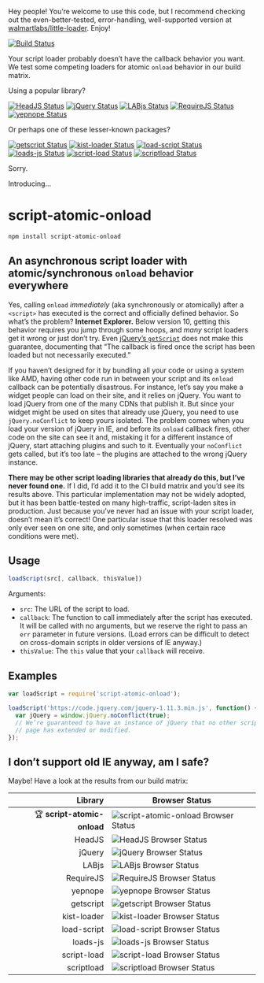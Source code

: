 Hey people! You’re welcome to use this code, but I recommend checking out the
even-better-tested, error-handling, well-supported version at
[walmartlabs/little-loader](https://github.com/walmartlabs/little-loader). Enjoy!

[![Build Status][trav_img]][trav_site]

Your script loader probably doesn’t have the callback behavior you want.
We test some competing loaders for atomic `onload` behavior in our build matrix.

Using a popular library?

[![HeadJS Status][headjs_img]][trav_site]
[![jQuery Status][jquery_img]][trav_site]
[![LABjs Status][labjs_img]][trav_site]
[![RequireJS Status][requirejs_img]][trav_site]
[![yepnope Status][yepnope_img]][trav_site]

Or perhaps one of these lesser-known packages?

[![getscript Status][getscript_img]][trav_site]
[![kist-loader Status][kist-loader_img]][trav_site]
[![load-script Status][load-script_img]][trav_site]
[![loads-js Status][loads-js_img]][trav_site]
[![script-load Status][script-load_img]][trav_site]
[![scriptload Status][scriptload_img]][trav_site]

Sorry.

Introducing…

# script-atomic-onload

```bash
npm install script-atomic-onload
```

## An asynchronous script loader with atomic/synchronous `onload` behavior everywhere

Yes, calling `onload` *immediately* (aka synchronously or atomically) after a
`<script>` has executed is the correct and officially defined behavior. So
what’s the problem? **Internet Explorer.** Below version 10, getting this
behavior requires you jump through some hoops, and *many* script loaders get it
wrong or just don’t try. Even [jQuery’s `getScript`](https://api.jquery.com/jquery.getscript/)
does not make this guarantee, documenting that “The callback is fired once the
script has been loaded but not necessarily executed.”

If you haven’t designed for it by bundling all your code or using a system
like AMD, having other code run in between your script and its `onload`
callback can be potentially disastrous. For instance, let’s say you make a
widget people can load on their site, and it relies on jQuery. You want to load
jQuery from one of the many CDNs that publish it. But since your widget might
be used on sites that already use jQuery, you need to use `jQuery.noConflict` to
keep yours isolated. The problem comes when you load your version of jQuery in
IE, and before its `onload` callback fires, other code on the site can see it
and, mistaking it for a different instance of jQuery, start attaching plugins
and such to it. Eventually your `noConflict` gets called, but it’s too late –
the plugins are attached to the wrong jQuery instance.

**There may be other script loading libraries that already do this, but I’ve
never found one.** If I did, I’d add it to the CI build matrix and you’d see
its results above. This particular implementation may not be widely adopted,
but it has been battle-tested on many high-traffic, script-laden sites in
production. Just because you’ve never had an issue with your script loader,
doesn’t mean it’s correct! One particular issue that this loader resolved was
only ever seen on one site, and only sometimes (when certain race conditions
were met).

## Usage

```javascript
loadScript(src[, callback, thisValue])
```

Arguments:

* `src`: The URL of the script to load.
* `callback`: The function to call immediately after the script has executed. It
  will be called with no arguments, but we reserve the right to pass an `err`
  parameter in future versions. (Load errors can be difficult to detect on
  cross-domain scripts in older versions of IE anyway.)
* `thisValue`: The `this` value that your `callback` will receive.

## Examples

```javascript
var loadScript = require('script-atomic-onload');

loadScript('https://code.jquery.com/jquery-1.11.3.min.js', function() {
  var jQuery = window.jQuery.noConflict(true);
  // We’re guaranteed to have an instance of jQuery that no other script on the
  // page has extended or modified.
});
```

## I don’t support old IE anyway, am I safe?

Maybe! Have a look at the results from our build matrix:

Library | Browser Status
------: | --------------
:trophy: **script-atomic-onload** | ![script-atomic-onload Browser Status][script-atomic-onload_browsers_img]
HeadJS | ![HeadJS Browser Status][headjs_browsers_img]
jQuery | ![jQuery Browser Status][jquery_browsers_img]
LABjs | ![LABjs Browser Status][labjs_browsers_img]
RequireJS | ![RequireJS Browser Status][requirejs_browsers_img]
yepnope | ![yepnope Browser Status][yepnope_browsers_img]
getscript | ![getscript Browser Status][getscript_browsers_img]
kist-loader | ![kist-loader Browser Status][kist-loader_browsers_img]
load-script | ![load-script Browser Status][load-script_browsers_img]
loads-js | ![loads-js Browser Status][loads-js_browsers_img]
script-load | ![script-load Browser Status][script-load_browsers_img]
scriptload | ![scriptload Browser Status][scriptload_browsers_img]

[trav_img]: https://img.shields.io/travis/exogen/script-atomic-onload/master.svg
[getscript_img]: http://badges.herokuapp.com/travis/exogen/script-atomic-onload?branch=master&env=TEST_LOADER=getscript&label=getscript
[headjs_img]: http://badges.herokuapp.com/travis/exogen/script-atomic-onload?branch=master&env=TEST_LOADER=headjs&label=HeadJS
[jquery_img]: http://badges.herokuapp.com/travis/exogen/script-atomic-onload?branch=master&env=TEST_LOADER=jquery&label=jQuery
[kist-loader_img]: http://badges.herokuapp.com/travis/exogen/script-atomic-onload?branch=master&env=TEST_LOADER=kist-loader&label=kist-loader
[labjs_img]: http://badges.herokuapp.com/travis/exogen/script-atomic-onload?branch=master&env=TEST_LOADER=labjs&label=LABjs
[load-script_img]: http://badges.herokuapp.com/travis/exogen/script-atomic-onload?branch=master&env=TEST_LOADER=load-script&label=load-script
[loads-js_img]: http://badges.herokuapp.com/travis/exogen/script-atomic-onload?branch=master&env=TEST_LOADER=loads-js&label=loads-js
[requirejs_img]: http://badges.herokuapp.com/travis/exogen/script-atomic-onload?branch=master&env=TEST_LOADER=requirejs&label=RequireJS
[scriptload_img]: http://badges.herokuapp.com/travis/exogen/script-atomic-onload?branch=master&env=TEST_LOADER=scriptload&label=scriptload
[script-load_img]: http://badges.herokuapp.com/travis/exogen/script-atomic-onload?branch=master&env=TEST_LOADER=script-load&label=script-load
[yepnope_img]: http://badges.herokuapp.com/travis/exogen/script-atomic-onload?branch=master&env=TEST_LOADER=yepnope&label=yepnope
[trav_site]: https://travis-ci.org/exogen/script-atomic-onload

[script-atomic-onload_browsers_img]: http://badges.herokuapp.com/travis/exogen/script-atomic-onload/sauce/script-atomic-onload?name=script-atomic-onload
[headjs_browsers_img]: http://badges.herokuapp.com/travis/exogen/script-atomic-onload/sauce/script-atomic-onload?name=headjs
[jquery_browsers_img]: http://badges.herokuapp.com/travis/exogen/script-atomic-onload/sauce/script-atomic-onload?name=jquery
[labjs_browsers_img]: http://badges.herokuapp.com/travis/exogen/script-atomic-onload/sauce/script-atomic-onload?name=labjs
[requirejs_browsers_img]: http://badges.herokuapp.com/travis/exogen/script-atomic-onload/sauce/script-atomic-onload?name=requirejs
[yepnope_browsers_img]: http://badges.herokuapp.com/travis/exogen/script-atomic-onload/sauce/script-atomic-onload?name=yepnope
[getscript_browsers_img]: http://badges.herokuapp.com/travis/exogen/script-atomic-onload/sauce/script-atomic-onload?name=getscript
[kist-loader_browsers_img]: http://badges.herokuapp.com/travis/exogen/script-atomic-onload/sauce/script-atomic-onload?name=kist-loader
[load-script_browsers_img]: http://badges.herokuapp.com/travis/exogen/script-atomic-onload/sauce/script-atomic-onload?name=load-script
[loads-js_browsers_img]: http://badges.herokuapp.com/travis/exogen/script-atomic-onload/sauce/script-atomic-onload?name=loads-js
[script-load_browsers_img]: http://badges.herokuapp.com/travis/exogen/script-atomic-onload/sauce/script-atomic-onload?name=script-load
[scriptload_browsers_img]: http://badges.herokuapp.com/travis/exogen/script-atomic-onload/sauce/script-atomic-onload?name=scriptload
